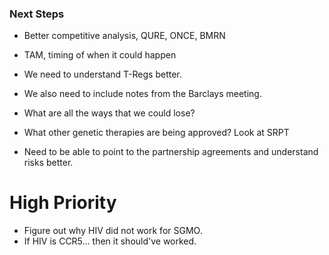 ### Next Steps

- Better competitive analysis, QURE, ONCE, BMRN 
- TAM, timing of when it could happen

- We need to understand T-Regs better.
- We also need to include notes from the Barclays meeting. 
- What are all the ways that we could lose? 
- What other genetic therapies are being approved? Look at SRPT

- Need to be able to point to the partnership agreements and understand risks better.


# High Priority
- Figure out why HIV did not work for SGMO.
- If HIV is CCR5... then it should've worked. 
